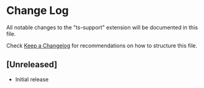 # Change Log

All notable changes to the "ts-support" extension will be documented in this file.

Check [Keep a Changelog](http://keepachangelog.com/) for recommendations on how to structure this file.

## [Unreleased]

- Initial release